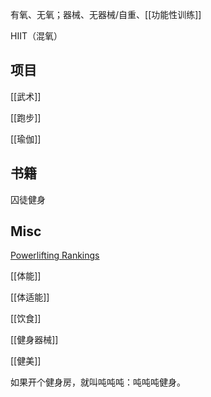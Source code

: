 




有氧、无氧；器械、无器械/自重、[[功能性训练]]


HIIT（混氧）



## 项目

[[武术]]

[[跑步]]

[[瑜伽]]


## 书籍

囚徒健身


## Misc

[Powerlifting Rankings](https://www.openpowerlifting.org/)


[[体能]]

[[体适能]]

[[饮食]]

[[健身器械]]

[[健美]]


如果开个健身房，就叫吨吨吨：吨吨吨健身。







